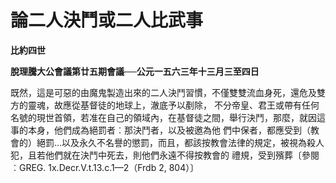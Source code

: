 # 論二人決鬥或二人比武事


**比約四世**

**脫理騰大公會議第廿五期會議──公元一五六三年十三月三至四日**





既然，這是可惡的由魔鬼製造出來的二人決鬥習慣，不僅雙雙流血身死，還危及雙方的靈魂，故應從基督徒的地球上，澈底予以剷除，
不分帝皇、君王或帶有任何名號的現世首領，若准在自己的領域內，在基督徒之間，舉行決鬥，那麼，就因這事的本身，他們成為絕罰者︰那決鬥者，以及被邀為他
們中保者，都應受到（教會的）絕罰…以及永久不名譽的懲罰，而且，都該按教會法律的規定，被視為殺人犯，且若他們就在決鬥中死去，則他們永遠不得按教會的
禮規，受到殯葬〔參閱︰GREG. 1x.Decr.V.t.13.c.1—2（Frdb 2, 804）〕

